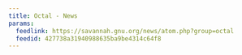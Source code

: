 ```yaml
---
title: Octal - News
params:
  feedlink: https://savannah.gnu.org/news/atom.php?group=octal
  feedid: 427738a31940988635ba9be4314c64f8
---
```

